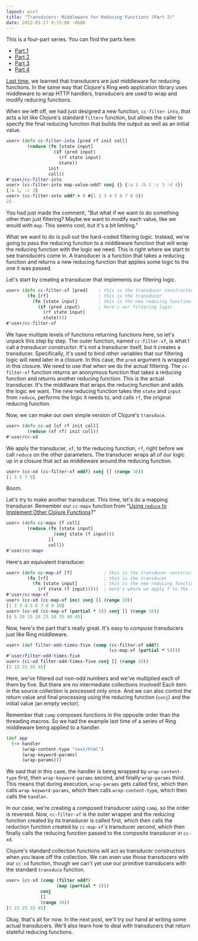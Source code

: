 ```yaml
---
layout: post
title: "Transducers: Middleware for Reducing Functions (Part 2)"
date: 2022-01-17 9:15:00 -0600
---
```

This is a four-part series. You can find the parts here:
* [Part 1](2022-01-19-transducers-middleware-for-reducing-functions-part-1.html)
* [Part 2](2022-01-19-transducers-middleware-for-reducing-functions-part-2.html)
* [Part 3](2022-01-19-transducers-middleware-for-reducing-functions-part-3.html)
* [Part 4](2022-01-19-transducers-middleware-for-reducing-functions-part-4.html)

[Last time](/clojurecrazy/2022/01/16/transducers-middleware-for-reducing-functions-part-1.html), we learned that transducers are just middleware for
reducing functions. In the same way that Clojure's Ring web
application library uses middleware to wrap HTTP handlers, transducers
are used to wrap and modify reducing functions.

When we left off, we had just designed a new function,
`cc-filter-into`, that acts a lot like Clojure's standard `filterv`
function, but allows the caller to specify the final reducing function
that builds the output as well as an initial value.

```clojure
user> (defn cc-filter-into [pred rf init coll]
        (reduce (fn [state input]
                  (if (pred input)
                    (rf state input)
                    state))
                init
                coll))
#'user/cc-filter-into
user> (cc-filter-into map-value-odd? conj {} {:a 1 :b 2 :c 3 :d 4})
{:a 1, :c 3}
user> (cc-filter-into odd? + 0 #{1 2 3 4 5 6 7 8 9})
25
```

You had just made the comment, "But what if we want to do something other
than just filtering? Maybe we want to modify each value, like we would
with `map`. This seems cool, but it's a bit limiting."

What we want to do is pull out the hard-coded filtering
logic. Instead, we're going to pass the reducing function to a
middleware function that will wrap the reducing function with the
logic we need. This is right where we start to see transducers come
in. A transducer is a function that takes a reducing function and
returns a new reducing function that applies some logic to the one it
was passed.

Let's start by creating a transducer that implements our filtering
logic.

```clojure
user> (defn cc-filter-xf [pred]    ; this is the transducer constructor
        (fn [rf]                   ; this is the transducer
          (fn [state input]        ; this is the new reducing function wrapper
            (if (pred input)       ; here's our filtering logic
              (rf state input)
              state))))
#'user/cc-filter-xf
```

We have multiple levels of functions returning functions here, so
let's unpack this step by step. The outer function, named
`cc-filter-xf`, is what I call a _transducer constructor_. It's not a
transducer itself, but it creates a transducer. Specifically, it's
used to bind other variables that our filtering logic will need later
in a closure. In this case, the `pred` argument is wrapped in this
closure. We need to use that when we do the actual filtering. The
`cc-filter-xf` function returns an anonymous function that takes a
reducing function and returns another reducing function. This is the
actual transducer. It's the middlware that wraps the reducing function
and adds the logic we want. The new reducing function takes the
`state` and `input` from `reduce`, performs the logic it needs to, and
calls `rf`, the original reducing function.

Now, we can make our own simple version of Clojure's `transduce`.

```clojure
user> (defn cc-xd [xf rf init coll]
        (reduce (xf rf) init coll))
#'user/cc-xd
```

We apply the transducer, `xf`, to the reducing function, `rf`, right
before we call `reduce` on the other parameters. The transducer wraps
all of our logic up in a closure that act as middleware around the
reducing function.

```clojure
user> (cc-xd (cc-filter-xf odd?) conj [] (range 10))
[1 3 5 7 9]
```

Boom.

Let's try to make another transducer. This time, let's do a mapping
transducer. Remember our `cc-mapv` function from 
"[Using `reduce` to Implement Other Clojure Functions](/clojurecrazy/2022/01/10/using-reduce-to-implement-other-clojure-functions.html)?"

```clojure
user> (defn cc-mapv [f coll]
        (reduce (fn [state input]
                  (conj state (f input)))
                []
                coll))
#'user/cc-mapv
```

Here's an equivalent transducer.

```clojure
user> (defn cc-map-xf [f]            ; this is the transducer constructor
        (fn [rf]                     ; this is the transducer
          (fn [state input]          ; this is the new reducing function
            (rf state (f input)))))  ; here's where we apply f to the input
#'user/cc-map-xf
user> (cc-xd (cc-map-xf inc) conj [] (range 10))
[1 2 3 4 5 6 7 8 9 10]
user> (cc-xd (cc-map-xf (partial * 5)) conj [] (range 10))
[0 5 10 15 20 25 30 35 40 45]
```

Now, here's the part that's really great. It's easy to _compose_
transducers just like Ring middleware.

```clojure
user> (def filter-odd-times-five (comp (cc-filter-xf odd?)
                                       (cc-map-xf (partial * 5))))
#'user/filter-odd-times-five
user> (cc-xd filter-odd-times-five conj [] (range 10))
[5 15 25 35 45]
```

Here, we've filtered out non-odd numbers and we've multiplied each of
them by five. But there are no intermediate collections involved! Each
item in the source collection is processed only once. And we can also
control the return value and final processing using the reducing
function (`conj`) and the initial value (an empty vector).

Remember that `comp` composes functions in the opposite order than the
threading macros. So we had the example last time of a series of Ring
middleware being applied to a handler.

```clojure
(def app
  (-> handler
      (wrap-content-type "text/html")
      (wrap-keyword-params)
      (wrap-params)))
```

We said that in this case, the handler is being wrapped by
`wrap-content-type` first, then `wrap-keyword-params` second, and
finally `wrap-params` third. This means that during execution,
`wrap-params` gets called first, which then calls
`wrap-keyword-params`, which then calls `wrap-content-type`, which
then calls the `handler`.

In our case, we're creating a composed transducer using `comp`, so the
order is reversed. Now, `cc-filter-xf` is the outer wrapper
and the reducing function created by its transducer is called first,
which then calls the reduction function created by `cc-map-xf`'s
transducer second, which then finally calls the reducing function
passed to the composite transducer in `cc-xd`.

Clojure's standard collection functions will act as transducer
constructors when you leave off the collection. We can even use those
transducers with our `cc-xd` function, though we can't yet use our
primitive transducers with the standard `transduce` function.

```clojure
user> (cc-xd (comp (filter odd?)
                   (map (partial * 5)))
             conj
             []
             (range 10))
[5 15 25 35 45]
```

Okay, that's all for now. In the next post, we'll try our hand at
writing some actual transducers. We'll also learn how to deal with
transducers that return stateful reducing functions.

